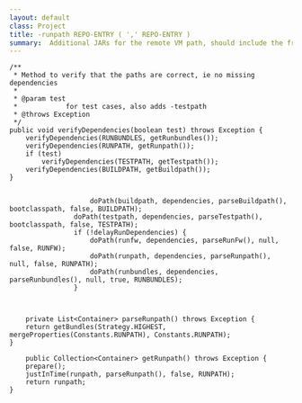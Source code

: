 ```yaml
---
layout: default
class: Project
title: -runpath REPO-ENTRY ( ',' REPO-ENTRY ) 
summary:  Additional JARs for the remote VM path, should include the framework.
---
```



	/**
	 * Method to verify that the paths are correct, ie no missing dependencies
	 *
	 * @param test
	 *            for test cases, also adds -testpath
	 * @throws Exception
	 */
	public void verifyDependencies(boolean test) throws Exception {
		verifyDependencies(RUNBUNDLES, getRunbundles());
		verifyDependencies(RUNPATH, getRunpath());
		if (test)
			verifyDependencies(TESTPATH, getTestpath());
		verifyDependencies(BUILDPATH, getBuildpath());
	}

	
						doPath(buildpath, dependencies, parseBuildpath(), bootclasspath, false, BUILDPATH);
					doPath(testpath, dependencies, parseTestpath(), bootclasspath, false, TESTPATH);
					if (!delayRunDependencies) {
						doPath(runfw, dependencies, parseRunFw(), null, false, RUNFW);
						doPath(runpath, dependencies, parseRunpath(), null, false, RUNPATH);
						doPath(runbundles, dependencies, parseRunbundles(), null, true, RUNBUNDLES);
					}
	
	
	
		private List<Container> parseRunpath() throws Exception {
		return getBundles(Strategy.HIGHEST, mergeProperties(Constants.RUNPATH), Constants.RUNPATH);
	}

		public Collection<Container> getRunpath() throws Exception {
		prepare();
		justInTime(runpath, parseRunpath(), false, RUNPATH);
		return runpath;
	}

	